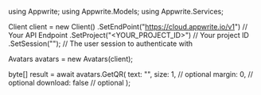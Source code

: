 using Appwrite;
using Appwrite.Models;
using Appwrite.Services;

Client client = new Client()
    .SetEndPoint("https://cloud.appwrite.io/v1") // Your API Endpoint
    .SetProject("<YOUR_PROJECT_ID>") // Your project ID
    .SetSession(""); // The user session to authenticate with

Avatars avatars = new Avatars(client);

byte[] result = await avatars.GetQR(
    text: "<TEXT>",
    size: 1, // optional
    margin: 0, // optional
    download: false // optional
);